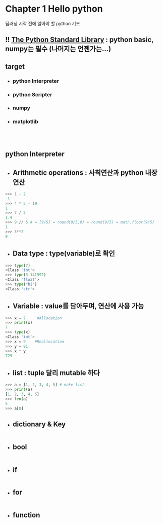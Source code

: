 # Chapter 1 Hello python

 딥러닝 시작 전에 알아야 할 python 기초

## !! [The Python Standard Library](https://docs.python.org/3.5/library/index.html) : python basic, numpy는 필수 (나머지는 언젠가는...)

##  target
- ### python Interpreter
- ### python Scripter
- ### numpy
- ### matplotlib

<br/>
<br/>

## python Interpreter
- ## Arithmetic operations : 사칙연산과 python 내장 연산

```python
>>> 1 - 2
-1
>>> 4 * 5 - 19
1
>>> 7 / 5
1.4
>>> 9 // 5 # = [9/5] = round(9/5,0) = round(9/5) = math.floor(9/5)
1
>>> 3**2
9
```
- ## Data type : type(variable)로 확인

```python
>>> type(7)
<Class 'int'>
>>> type(3.141592)
<Class 'float'>
>>> type("hi")
<Class 'str'>
```
- ## Variable : value를 담아두며, 연산에 사용 가능
```python
>>> x = 7     #Allocation
>>> print(x)
7
>>> type(x)
<Class 'int'>
>>> x = 9    #Reallocation
>>> y = 81
>>> x * y
729   
```
- ## list :  tuple 달리 mutable 하다
```python
>>> a = [1, 2, 3, 4, 5] # make list
>>> print(a) 
[1, 2, 3, 4, 5]
>>> len(a)
5
>>> a[0]

```
- ## dictionary & Key
```python

```
- ## bool
```python

```
- ## if
```python

```
- ## for
```python

```
- ## function
```python

```